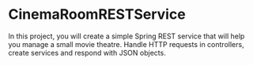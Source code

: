 # CinemaRoomRESTService

In this project, you will create a simple Spring REST service that will help you manage a small movie theatre.
Handle HTTP requests in controllers, create services and respond with JSON objects.
